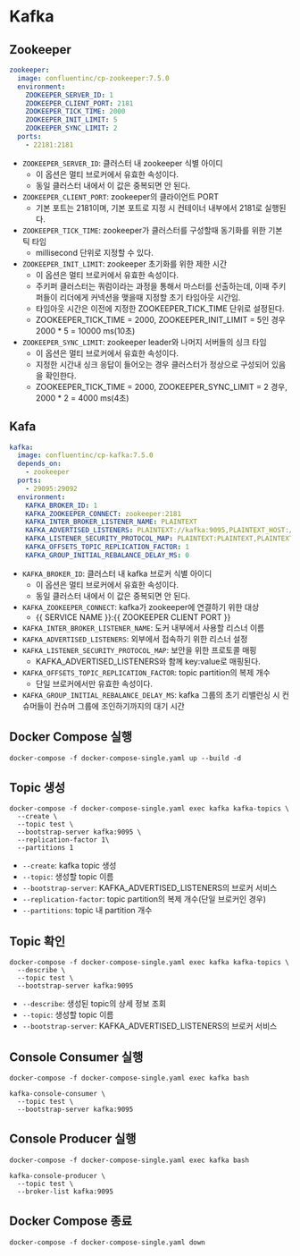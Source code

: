 # Kafka

## Zookeeper

```yaml
zookeeper:
  image: confluentinc/cp-zookeeper:7.5.0
  environment:
    ZOOKEEPER_SERVER_ID: 1
    ZOOKEEPER_CLIENT_PORT: 2181
    ZOOKEEPER_TICK_TIME: 2000
    ZOOKEEPER_INIT_LIMIT: 5
    ZOOKEEPER_SYNC_LIMIT: 2
  ports:
    - 22181:2181
```

- `ZOOKEEPER_SERVER_ID`: 클러스터 내 zookeeper 식별 아이디
  - 이 옵션은 멀티 브로커에서 유효한 속성이다.
  - 동일 클러스터 내에서 이 값은 중복되면 안 된다.
- `ZOOKEEPER_CLIENT_PORT`: zookeeper의 클라이언트 PORT
  - 기본 포트는 2181이며, 기본 포트로 지정 시 컨테이너 내부에서 2181로 실행된다.
- `ZOOKEEPER_TICK_TIME`: zookeeper가 클러스터를 구성할때 동기화를 위한 기본 틱 타임
  - millisecond 단위로 지정할 수 있다.
- `ZOOKEEPER_INIT_LIMIT`: zookeeper 초기화를 위한 제한 시간
  - 이 옵션은 멀티 브로커에서 유효한 속성이다.
  - 주키퍼 클러스터는 쿼럼이라는 과정을 통해서 마스터를 선출하는데, 이때 주키퍼들이 리더에게 커넥션을 맺을때 지정할 초기 타임아웃 시간임.
  - 타임아웃 시간은 이전에 지정한 ZOOKEEPER_TICK_TIME 단위로 설정된다.
  - ZOOKEEPER_TICK_TIME = 2000, ZOOKEEPER_INIT_LIMIT = 5인 경우 2000 \* 5 = 10000 ms(10초)
- `ZOOKEEPER_SYNC_LIMIT`: zookeeper leader와 나머지 서버들의 싱크 타임
  - 이 옵션은 멀티 브로커에서 유효한 속성이다.
  - 지정한 시간내 싱크 응답이 들어오는 경우 클러스터가 정상으로 구성되어 있음을 확인한다.
  - ZOOKEEPER_TICK_TIME = 2000, ZOOKEEPER_SYNC_LIMIT = 2 경우, 2000 \* 2 = 4000 ms(4초)

## Kafa

```yaml
kafka:
  image: confluentinc/cp-kafka:7.5.0
  depends_on:
    - zookeeper
  ports:
    - 29095:29092
  environment:
    KAFKA_BROKER_ID: 1
    KAFKA_ZOOKEEPER_CONNECT: zookeeper:2181
    KAFKA_INTER_BROKER_LISTENER_NAME: PLAINTEXT
    KAFKA_ADVERTISED_LISTENERS: PLAINTEXT://kafka:9095,PLAINTEXT_HOST://localhost:29095
    KAFKA_LISTENER_SECURITY_PROTOCOL_MAP: PLAINTEXT:PLAINTEXT,PLAINTEXT_HOST:PLAINTEXT
    KAFKA_OFFSETS_TOPIC_REPLICATION_FACTOR: 1
    KAFKA_GROUP_INITIAL_REBALANCE_DELAY_MS: 0
```

- `KAFKA_BROKER_ID`: 클러스터 내 kafka 브로커 식별 아이디
  - 이 옵션은 멀티 브로커에서 유효한 속성이다.
  - 동일 클러스터 내에서 이 값은 중복되면 안 된다.
- `KAFKA_ZOOKEEPER_CONNECT`: kafka가 zookeeper에 연결하기 위한 대상
  - {{ SERVICE NAME }}:{{ ZOOKEEPER CLIENT PORT }}
- `KAFKA_INTER_BROKER_LISTENER_NAME`: 도커 내부에서 사용할 리스너 이름
- `KAFKA_ADVERTISED_LISTENERS`: 외부에서 접속하기 위한 리스너 설정
- `KAFKA_LISTENER_SECURITY_PROTOCOL_MAP`: 보안을 위한 프로토콜 매핑
  - KAFKA_ADVERTISED_LISTENERS와 함께 key:value로 매핑된다.
- `KAFKA_OFFSETS_TOPIC_REPLICATION_FACTOR`: topic partition의 복제 개수
  - 단일 브로커에서만 유효한 속성이다.
- `KAFKA_GROUP_INITIAL_REBALANCE_DELAY_MS`: kafka 그룹의 초기 리밸런싱 시 컨슈머들이 컨슈머 그룹에 조인하기까지의 대기 시간

## Docker Compose 실행

```
docker-compose -f docker-compose-single.yaml up --build -d
```

## Topic 생성

```
docker-compose -f docker-compose-single.yaml exec kafka kafka-topics \
  --create \
  --topic test \
  --bootstrap-server kafka:9095 \
  --replication-factor 1\
  --partitions 1
```

- `--create`: kafka topic 생성
- `--topic`: 생성할 topic 이름
- `--bootstrap-server`: KAFKA_ADVERTISED_LISTENERS의 브로커 서비스
- `--replication-factor`: topic partition의 복제 개수(단일 브로커인 경우)
- `--partitions`: topic 내 partition 개수

## Topic 확인

```
docker-compose -f docker-compose-single.yaml exec kafka kafka-topics \
  --describe \
  --topic test \
  --bootstrap-server kafka:9095
```

- `--describe`: 생성된 topic의 상세 정보 조회
- `--topic`: 생성할 topic 이름
- `--bootstrap-server`: KAFKA_ADVERTISED_LISTENERS의 브로커 서비스

## Console Consumer 실행

```
docker-compose -f docker-compose-single.yaml exec kafka bash

kafka-console-consumer \
  --topic test \
  --bootstrap-server kafka:9095
```

## Console Producer 실행

```
docker-compose -f docker-compose-single.yaml exec kafka bash

kafka-console-producer \
  --topic test \
  --broker-list kafka:9095
```

## Docker Compose 종료

```
docker-compose -f docker-compose-single.yaml down
```
